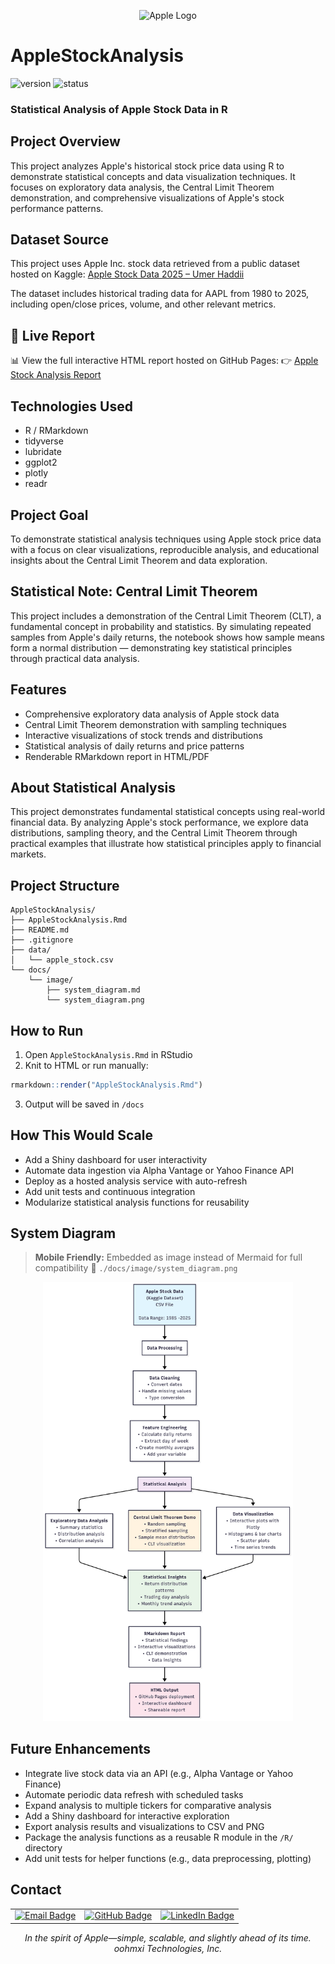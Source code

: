 <p align="center">
  <img src="https://upload.wikimedia.org/wikipedia/commons/1/1b/Apple_logo_grey.svg" alt="Apple Logo" width="100"/>
</p>

# AppleStockAnalysis

![version](https://img.shields.io/badge/version-v1.0.0-blue)
![status](https://img.shields.io/badge/status-demo-brightgreen)

### Statistical Analysis of Apple Stock Data in R

## Project Overview

This project analyzes Apple's historical stock price data using R to demonstrate statistical concepts and data visualization techniques. It focuses on exploratory data analysis, the Central Limit Theorem demonstration, and comprehensive visualizations of Apple's stock performance patterns.

## Dataset Source

This project uses Apple Inc. stock data retrieved from a public dataset hosted on Kaggle:
[Apple Stock Data 2025 – Umer Haddii](https://www.kaggle.com/datasets/umerhaddii/apple-stock-data-2025)

The dataset includes historical trading data for AAPL from 1980 to 2025, including open/close prices, volume, and other relevant metrics.

## 🔗 Live Report

📊 View the full interactive HTML report hosted on GitHub Pages:
👉 [Apple Stock Analysis Report](https://oohmxi.github.io/AppleStockAnalysis/)

## Technologies Used

- R / RMarkdown
- tidyverse
- lubridate
- ggplot2
- plotly
- readr

## Project Goal

To demonstrate statistical analysis techniques using Apple stock price data with a focus on clear visualizations, reproducible analysis, and educational insights about the Central Limit Theorem and data exploration.

## Statistical Note: Central Limit Theorem

This project includes a demonstration of the Central Limit Theorem (CLT), a fundamental concept in probability and statistics. By simulating repeated samples from Apple's daily returns, the notebook shows how sample means form a normal distribution — demonstrating key statistical principles through practical data analysis.

## Features

- Comprehensive exploratory data analysis of Apple stock data
- Central Limit Theorem demonstration with sampling techniques
- Interactive visualizations of stock trends and distributions
- Statistical analysis of daily returns and price patterns
- Renderable RMarkdown report in HTML/PDF

## About Statistical Analysis

This project demonstrates fundamental statistical concepts using real-world financial data. By analyzing Apple's stock performance, we explore data distributions, sampling theory, and the Central Limit Theorem through practical examples that illustrate how statistical principles apply to financial markets.

## Project Structure

```
AppleStockAnalysis/
├── AppleStockAnalysis.Rmd
├── README.md
├── .gitignore
├── data/
│   └── apple_stock.csv
└── docs/
    └── image/
        ├── system_diagram.md
        └── system_diagram.png
```

## How to Run

1. Open `AppleStockAnalysis.Rmd` in RStudio
2. Knit to HTML or run manually:

```r
rmarkdown::render("AppleStockAnalysis.Rmd")
```

3. Output will be saved in `/docs`

## How This Would Scale

- Add a Shiny dashboard for user interactivity
- Automate data ingestion via Alpha Vantage or Yahoo Finance API
- Deploy as a hosted analysis service with auto-refresh
- Add unit tests and continuous integration
- Modularize statistical analysis functions for reusability

## System Diagram

> **Mobile Friendly:** Embedded as image instead of Mermaid for full compatibility
> 📂 `./docs/image/system_diagram.png`

<p align="center">
  <img src="docs/image/system_diagram.png" alt="System Diagram" width="400"/>
</p>

## Future Enhancements

- Integrate live stock data via an API (e.g., Alpha Vantage or Yahoo Finance)
- Automate periodic data refresh with scheduled tasks
- Expand analysis to multiple tickers for comparative analysis
- Add a Shiny dashboard for interactive exploration
- Export analysis results and visualizations to CSV and PNG
- Package the analysis functions as a reusable R module in the `/R/` directory
- Add unit tests for helper functions (e.g., data preprocessing, plotting)

## Contact

<table align="center">
  <tr>
    <td>
      <a href="mailto:ohern@bu.edu">
        <img src="https://img.shields.io/badge/Gmail-D14836?style=for-the-badge&logo=gmail&logoColor=white" alt="Email Badge">
      </a>
    </td>
    <td>
      <a href="https://github.com/oohmxi">
        <img src="https://img.shields.io/badge/GitHub-100000?style=for-the-badge&logo=github&logoColor=white" alt="GitHub Badge">
      </a>
    </td>
    <td>
      <a href="https://linkedin.com/in/omarhlink">
        <img src="https://img.shields.io/badge/LinkedIn-0077B5?style=for-the-badge&logo=linkedin&logoColor=white" alt="LinkedIn Badge">
      </a>
    </td>
  </tr>
</table>



<p align="center"><em>In the spirit of Apple—simple, scalable, and slightly ahead of its time.<br>oohmxi Technologies, Inc.</em></p>
